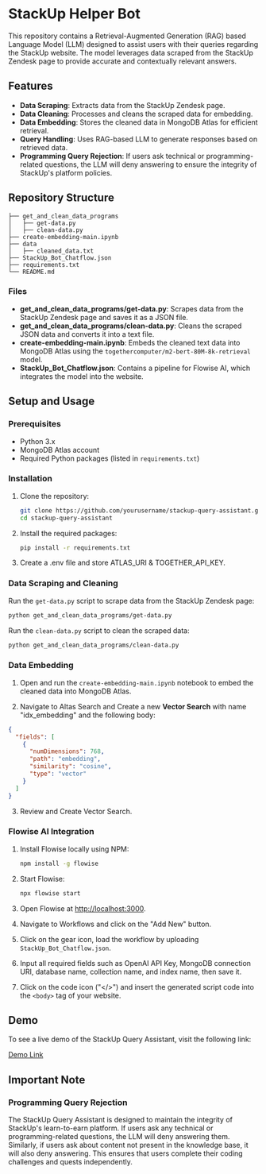 # StackUp Helper Bot

This repository contains a Retrieval-Augmented Generation (RAG) based Language Model (LLM) designed to assist users with their queries regarding the StackUp website. The model leverages data scraped from the StackUp Zendesk page to provide accurate and contextually relevant answers.

## Features

- **Data Scraping**: Extracts data from the StackUp Zendesk page.
- **Data Cleaning**: Processes and cleans the scraped data for embedding.
- **Data Embedding**: Stores the cleaned data in MongoDB Atlas for efficient retrieval.
- **Query Handling**: Uses RAG-based LLM to generate responses based on retrieved data.
- **Programming Query Rejection**: If users ask technical or programming-related questions, the LLM will deny answering to ensure the integrity of StackUp's platform policies.

## Repository Structure

```
├── get_and_clean_data_programs
│   ├── get-data.py
│   ├── clean-data.py
├── create-embedding-main.ipynb
├── data
│   ├── cleaned_data.txt
├── StackUp_Bot_Chatflow.json
├── requirements.txt
└── README.md
```

### Files

- **get_and_clean_data_programs/get-data.py**: Scrapes data from the StackUp Zendesk page and saves it as a JSON file.
- **get_and_clean_data_programs/clean-data.py**: Cleans the scraped JSON data and converts it into a text file.
- **create-embedding-main.ipynb**: Embeds the cleaned text data into MongoDB Atlas using the `togethercomputer/m2-bert-80M-8k-retrieval` model.
- **StackUp_Bot_Chatflow.json**: Contains a pipeline for Flowise AI, which integrates the model into the website.

## Setup and Usage

### Prerequisites

- Python 3.x
- MongoDB Atlas account
- Required Python packages (listed in `requirements.txt`)

### Installation

1. Clone the repository:

    ```sh
    git clone https://github.com/yourusername/stackup-query-assistant.git
    cd stackup-query-assistant
    ```

2. Install the required packages:

    ```sh
    pip install -r requirements.txt
    ```

3. Create a .env file and store ATLAS_URI & TOGETHER_API_KEY.

### Data Scraping and Cleaning

Run the `get-data.py` script to scrape data from the StackUp Zendesk page:

```sh
python get_and_clean_data_programs/get-data.py
```

Run the `clean-data.py` script to clean the scraped data:

```sh
python get_and_clean_data_programs/clean-data.py
```

### Data Embedding

1. Open and run the `create-embedding-main.ipynb` notebook to embed the cleaned data into MongoDB Atlas.

2. Navigate to Altas Search and Create a new **Vector Search** with name "idx_embedding" and the following body:
```json
{
  "fields": [
    {
      "numDimensions": 768,
      "path": "embedding",
      "similarity": "cosine",
      "type": "vector"
    }
  ]
}
```

3. Review and Create Vector Search.


### Flowise AI Integration

1. Install Flowise locally using NPM:

    ```sh
    npm install -g flowise
    ```

2. Start Flowise:

    ```sh
    npx flowise start
    ```

3. Open Flowise at [http://localhost:3000](http://localhost:3000).

4. Navigate to Workflows and click on the "Add New" button.

5. Click on the gear icon, load the workflow by uploading `StackUp_Bot_Chatflow.json`.

6. Input all required fields such as OpenAI API Key, MongoDB connection URI, database name, collection name, and index name, then save it.

7. Click on the code icon ("</>") and insert the generated script code into the `<body>` tag of your website.

## Demo

To see a live demo of the StackUp Query Assistant, visit the following link:

[Demo Link]()

## Important Note

### Programming Query Rejection

The StackUp Query Assistant is designed to maintain the integrity of StackUp's learn-to-earn platform. If users ask any technical or programming-related questions, the LLM will deny answering them. Similarly, if users ask about content not present in the knowledge base, it will also deny answering. This ensures that users complete their coding challenges and quests independently.

